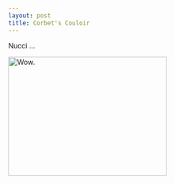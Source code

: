 ```yaml
--- 
layout: post
title: Corbet's Couloir
---
```

<p>Nucci ...</p>
<a href="http://andrewloe.com/gallery/view/snowboarding/2006-03-16/"><img src="http://andrewloe.com/gallery/download/2747-2/KIF_1521.JPG" height="240" width="320" alt="Wow." border="0" /></a>
